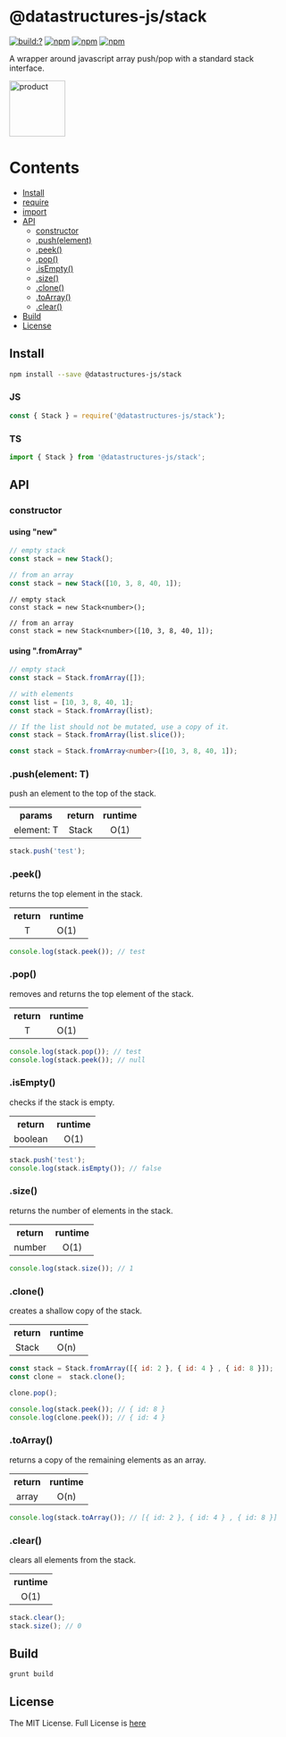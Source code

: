 # @datastructures-js/stack

[![build:?](https://travis-ci.org/datastructures-js/stack.svg?branch=master)](https://travis-ci.org/datastructures-js/stack) 
[![npm](https://img.shields.io/npm/v/@datastructures-js/stack.svg)](https://www.npmjs.com/package/@datastructures-js/stack)
[![npm](https://img.shields.io/npm/dm/@datastructures-js/stack.svg)](https://www.npmjs.com/package/@datastructures-js/stack) [![npm](https://img.shields.io/badge/node-%3E=%206.0-blue.svg)](https://www.npmjs.com/package/@datastructures-js/stack)

A wrapper around javascript array push/pop with a standard stack interface.

<img width="100" alt="product" src="https://user-images.githubusercontent.com/6517308/121812862-d0b3aa80-cc69-11eb-9f28-1380d76976e4.jpeg">


# Contents
* [Install](#install)
* [require](#require)
* [import](#import)
* [API](#api)
  * [constructor](#constructor)
  * [.push(element)](#pushelement)
  * [.peek()](#peek)
  * [.pop()](#pop)
  * [.isEmpty()](#isempty)
  * [.size()](#size)
  * [.clone()](#clone)
  * [.toArray()](#toarray)
  * [.clear()](#clear)
 * [Build](#build)
 * [License](#license)

## Install

```sh
npm install --save @datastructures-js/stack
```

### JS
```js
const { Stack } = require('@datastructures-js/stack');
```

### TS
```js
import { Stack } from '@datastructures-js/stack';
```

## API

### constructor

#### using "new"

```js
// empty stack
const stack = new Stack();

// from an array
const stack = new Stack([10, 3, 8, 40, 1]);
```

```TS
// empty stack
const stack = new Stack<number>();

// from an array
const stack = new Stack<number>([10, 3, 8, 40, 1]);
```

#### using ".fromArray"

```js
// empty stack
const stack = Stack.fromArray([]);

// with elements
const list = [10, 3, 8, 40, 1];
const stack = Stack.fromArray(list);

// If the list should not be mutated, use a copy of it.
const stack = Stack.fromArray(list.slice());
```

```ts
const stack = Stack.fromArray<number>([10, 3, 8, 40, 1]);
```

### .push(element: T)
push an element to the top of the stack.

<table>
  <tr>
    <th align="center">params</th>
    <th align="center">return</th>
    <th align="center">runtime</th>
  </tr>
  <tr>
    <td align="center">element: T</td>
    <td align="center">Stack<T></td>
    <td align="center">O(1)</td>
  </tr>
</table>

```js
stack.push('test');
```

### .peek()
returns the top element in the stack.

<table>
  <tr>
    <th align="center">return</th>
    <th align="center">runtime</th>
  </tr>
  <tr>
    <td align="center">T</td>
    <td align="center">O(1)</td>
  </tr>
</table>

```js
console.log(stack.peek()); // test
```

### .pop()
removes and returns the top element of the stack.

<table>
  <tr>
    <th align="center">return</th>
    <th align="center">runtime</th>
  </tr>
  <tr>
    <td align="center">T</td>
    <td align="center">O(1)</td>
  </tr>
</table>

```js
console.log(stack.pop()); // test
console.log(stack.peek()); // null
```

### .isEmpty()
checks if the stack is empty.

<table>
  <tr>
    <th align="center">return</th>
    <th align="center">runtime</th>
  </tr>
  <tr>
    <td align="center">boolean</td>
    <td align="center">O(1)</td>
  </tr>
</table>

```js
stack.push('test');
console.log(stack.isEmpty()); // false
```

### .size()
returns the number of elements in the stack.

<table>
  <tr>
    <th align="center">return</th>
    <th align="center">runtime</th>
  </tr>
  <tr>
    <td align="center">number</td>
    <td align="center">O(1)</td>
  </tr>
</table>

```js
console.log(stack.size()); // 1
```

### .clone() 
creates a shallow copy of the stack.

<table>
  <tr>
    <th align="center">return</th>
    <th align="center">runtime</th>
  </tr>
  <tr>
    <td align="center">Stack</td>
    <td align="center">O(n)</td>
  </tr>
</table>

```js
const stack = Stack.fromArray([{ id: 2 }, { id: 4 } , { id: 8 }]);
const clone =  stack.clone();

clone.pop();

console.log(stack.peek()); // { id: 8 }
console.log(clone.peek()); // { id: 4 }
```

### .toArray()
returns a copy of the remaining elements as an array.

<table>
  <tr>
    <th align="center">return</th>
    <th align="center">runtime</th>
  </tr>
  <tr>
    <td align="center">array</td>
    <td align="center">O(n)</td>
  </tr>
</table>

```js
console.log(stack.toArray()); // [{ id: 2 }, { id: 4 } , { id: 8 }]
```

### .clear()
clears all elements from the stack.

<table>
  <tr>
    <th align="center">runtime</th>
  </tr>
  <tr>
    <td align="center">O(1)</td>
  </tr>
</table>

```js
stack.clear();
stack.size(); // 0
```

## Build
```
grunt build
```

## License
The MIT License. Full License is [here](https://github.com/datastructures-js/stack/blob/master/LICENSE)

